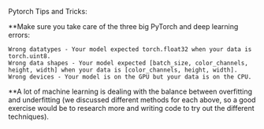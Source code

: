 Pytorch Tips and Tricks:

**Make sure you take care of the three big PyTorch and deep learning errors:

    Wrong datatypes - Your model expected torch.float32 when your data is torch.uint8.
    Wrong data shapes - Your model expected [batch_size, color_channels, height, width] when your data is [color_channels, height, width].
    Wrong devices - Your model is on the GPU but your data is on the CPU.

**A lot of machine learning is dealing with the balance between overfitting and underfitting (we discussed different methods for each above, so a good exercise would be to research more and writing code to try out the different techniques).







